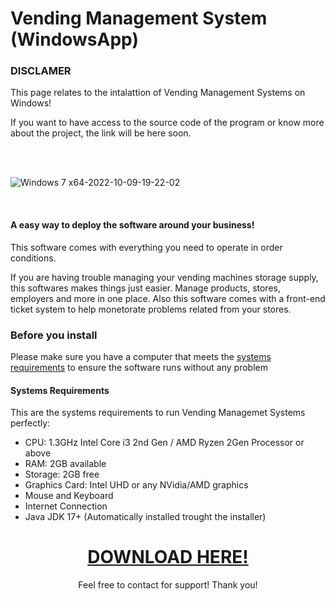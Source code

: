 # Vending Management System (WindowsApp)
<h3>DISCLAMER</h3>
<p>This page relates to the intalattion of Vending Management Systems on Windows!</p>
<p>If you want to have access to the source code of the program or know more about the project, the link will be here soon.</p>

<br><br>

![Windows 7 x64-2022-10-09-19-22-02](https://user-images.githubusercontent.com/115049478/194773166-52859eee-abff-4cc2-9ecc-17409a9afe9f.png)

<br>

<h4>A easy way to deploy the software around your business!</h4>
<p>This software comes with everything you need to operate in order conditions.</p>
<p>If you are having trouble managing your vending machines storage supply, this softwares makes things just easier. Manage products, stores, employers and more in one place. Also this software comes with a front-end ticket system to help monetorate problems related from your stores.</p>

<h3>Before you install</h3>
<p>Please make sure you have a computer that meets the <a href="#systems-requirements">systems requirements</a> to ensure the software runs without any problem</p>
<h4>Systems Requirements</h4>
<p>This are the systems requirements to run Vending Managemet Systems perfectly: </p>
<ul>
  <li>CPU: 1.3GHz Intel Core i3 2nd Gen / AMD Ryzen 2Gen Processor or above </li>
  <li>RAM: 2GB available </li>
  <li>Storage: 2GB free </li>
  <li>Graphics Card: Intel UHD or any NVidia/AMD graphics</li>
  <li>Mouse and Keyboard</li>
  <li>Internet Connection</li>
  <li>Java JDK 17+ (Automatically installed trought the installer)</li>
</ul>

<h1 align="center"><a href="https://drive.google.com/file/d/1bQyp6LxkVn-SvR7WtVjGPSrRPPNnrtiu/view?usp=sharing">DOWNLOAD HERE!</a></h1>

<p align="center">Feel free to contact for support! Thank you!</p>
